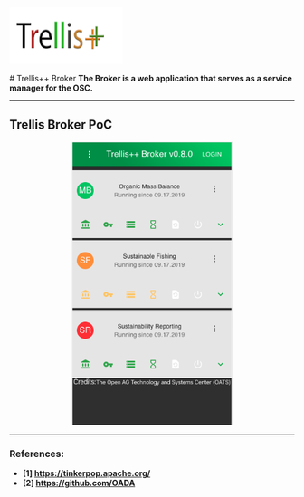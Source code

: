 <p align="left">
  <img height="100" width="200" src="https://raw.githubusercontent.com/trellisfw/trellisfw-broker/master/assets/images/trellisplusplus-logo.png">
</p>
# Trellis++ Broker
<b> The Broker is a web application that serves as a service manager for the OSC.
  
----------

## Trellis Broker PoC

<p align="center">
  <img height="500" src="https://raw.githubusercontent.com/trellisfw/trellisfw-broker/master/assets/images/broker.png">
</p>

----------

### References:
 * [1] https://tinkerpop.apache.org/
 * [2] https://github.com/OADA


